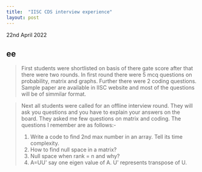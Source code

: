 ```yaml
---
title:  "IISC CDS interview experience"
layout: post
---
```

22nd April 2022
## ee
>First students were shortlisted on basis of there gate score after that there were two rounds. In first round there were 5 mcq questions on probability, matrix and graphs. Further there were 2 coding questions. Sample paper are available in IISC website and most of the questions will be of simmilar format.

>Next all students were called for an offline interview round. They will ask you questions and you have to explain your answers on the board. They asked me few questions on matrix and coding. The questions I remember are as follows:-
>
>1. Write a code to find 2nd max number in an array. Tell its time complexity.
>2. How to find null space in a matrix?
>3. Null space when rank = n and why?
>4. A=UU' say one eigen value of A. U' represents transpose of U.
